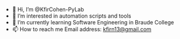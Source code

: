 - 👋 Hi, I’m @KfirCohen-PyLab
- 👀 I’m interested in automation scripts and tools 
- 🌱 I’m currently learning Software Engineering in Braude College
- 📫 How to reach me Email address: kfirn13@gmail.com

<!---
KfirCohen-PyLab/KfirCohen-PyLab is a ✨ special ✨ repository because its `README.md` (this file) appears on your GitHub profile.
You can click the Preview link to take a look at your changes.
--->
